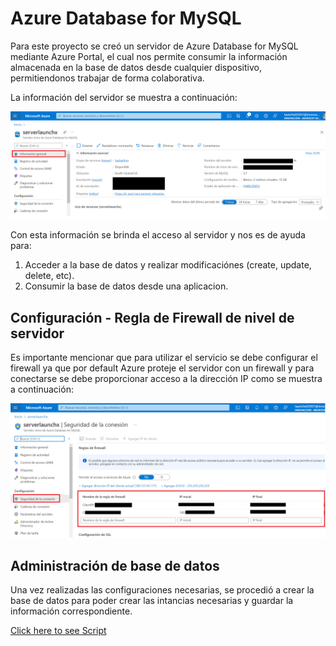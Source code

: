 # Azure Database for MySQL

Para este proyecto se creó un servidor de Azure Database for MySQL mediante Azure Portal, el cual nos permite consumir la información almacenada en la base de datos desde cualquier dispositivo, permitiendonos trabajar de forma colaborativa.

La información del servidor se muestra a continuación:

![Image text](https://github.com/PameFSL/HackTheOcean-LanchX/blob/main/Base_Datos/InstanciaDatabaseMySQL.png)


Con esta información se brinda el acceso al servidor y nos es de ayuda para: 
1. Acceder a la base de datos y realizar modificaciónes (create, update, delete, etc).
2. Consumir la base de datos desde una aplicacion. 



## Configuración - Regla de Firewall de nivel de servidor

Es importante mencionar que para utilizar el servicio se debe configurar el firewall ya que por default Azure proteje el servidor con un firewall y para conectarse se debe proporcionar acceso a la dirección IP como se muestra a continuación:

![Image text](https://github.com/PameFSL/HackTheOcean-LanchX/blob/main/Base_Datos/FirewallRule.png)



## Administración de base de datos
Una vez realizadas las configuraciones necesarias, se procedió a crear la base de datos para poder crear las intancias necesarias y guardar la información correspondiente. 

[Click here to see Script](https://github.com/PameFSL/HackTheOcean-LanchX/blob/main/Base_Datos/script_para_base_de_datos.sql)
